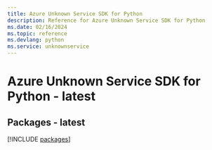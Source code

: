 ```yaml
---
title: Azure Unknown Service SDK for Python
description: Reference for Azure Unknown Service SDK for Python
ms.date: 02/16/2024
ms.topic: reference
ms.devlang: python
ms.service: unknownservice
---
```

# Azure Unknown Service SDK for Python - latest
## Packages - latest
[!INCLUDE [packages](unknown-service-index.md)]